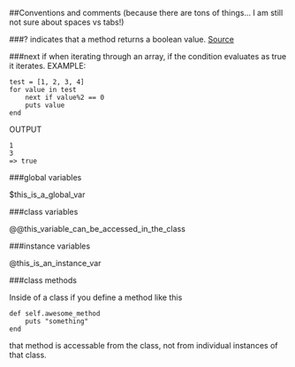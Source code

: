 ##Conventions and comments
(because there are tons of things... I am still not sure about spaces vs tabs!)

###?
indicates that a method returns a boolean value. [Source](http://stackoverflow.com/questions/1345843/ruby-question-mark-usage)

###next if
when iterating through an array, if the condition evaluates as true it iterates.
EXAMPLE:

    test = [1, 2, 3, 4]
    for value in test
        next if value%2 == 0
        puts value
    end

OUTPUT

    1
    3
    => true

###global variables

$this_is_a_global_var

###class variables

@@this_variable_can_be_accessed_in_the_class

###instance variables

@this_is_an_instance_var

###class methods

Inside of a class if you define a method like this

	def self.awesome_method
		puts "something"
	end

that method is accessable from the class, not from individual instances of that class.